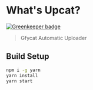 # What's Upcat?

[![Greenkeeper badge](https://badges.greenkeeper.io/knpwrs/upcat.svg)](https://greenkeeper.io/)

> Gfycat Automatic Uploader

## Build Setup

``` bash
npm i -g yarn
yarn install
yarn start
```
